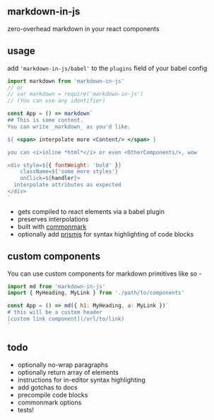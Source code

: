 markdown-in-js
---

zero-overhead markdown in your react components

usage
---

add `'markdown-in-js/babel'` to the `plugins` field of your babel config

```jsx
import markdown from 'markdown-in-js'
// or
// var markdown = require('markdown-in-js')
// (You can use any identifier)

const App = () => markdown`
## This is some content.
You can write _markdown_ as you'd like.

${ <span> interpolate more <Content/> </span> }

you can <i>inline *html*</i> or even <OtherComponents/>, wow

<div style=${{ fontWeight: 'bold' }}
    className=${'some more styles'}
    onClick=${handler}>
  interpolate attributes as expected
</div>
`
```

- gets compiled to react elements via a babel plugin
- preserves interpolations
- built with [commonmark](https://github.com/jgm/commonmark.js)
- optionally add [prismjs](http://prismjs.com/) for syntax highlighting of code blocks

custom components
---

You can use custom components for markdown primitives like so -
```jsx
import md from 'markdown-in-js'
import { MyHeading, MyLink } from './path/to/components'

const App = () => md({ h1: MyHeading, a: MyLink })`
# this will be a custom header
[custom link component](/url/to/link)
`
```

todo
---

- optionally no-wrap paragraphs
- optionally return array of elements
- instructions for in-editor syntax highlighting
- add gotchas to docs
- precompile code blocks
- commonmark options
- tests!
